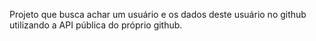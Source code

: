 Projeto que busca achar um usuário e os dados deste usuário no github utilizando a API pública do próprio github.
